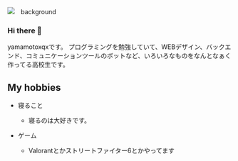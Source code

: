 ![　background](https://yamamotoxqx.com/img/github-readme2.png)


### Hi there 👋

yamamotoxqxです。
プログラミングを勉強していて、WEBデザイン、バックエンド、コミュニケーションツールのボットなど、いろいろなものをなんとなぁく作ってる高校生です。

## My hobbies

* 寝ること
  * 寝るのは大好きです。

* ゲーム
  * Valorantとかストリートファイター6とかやってます


<!--
**yamamotoxqx/yamamotoxqx** is a ✨ _special_ ✨ repository because its `README.md` (this file) appears on your GitHub profile.

Here are some ideas to get you started:

- 🔭 I’m currently working on ...
- 🌱 I’m currently learning ...
- 👯 I’m looking to collaborate on ...
- 🤔 I’m looking for help with ...
- 💬 Ask me about ...
- 📫 How to reach me: ...
- 😄 Pronouns: ...
- ⚡ Fun fact: ...
-->

